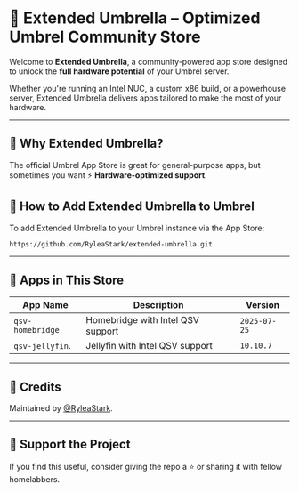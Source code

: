 # 🌂 Extended Umbrella – Optimized Umbrel Community Store

Welcome to **Extended Umbrella**, a community-powered app store designed to unlock the **full hardware potential** of your Umbrel server.

Whether you're running an Intel NUC, a custom x86 build, or a powerhouse server, Extended Umbrella delivers apps tailored to make the most of your hardware.

---

## 🚀 Why Extended Umbrella?

The official Umbrel App Store is great for general-purpose apps, but sometimes you want ⚡ **Hardware-optimized support**.

## 🧱 How to Add Extended Umbrella to Umbrel

To add Extended Umbrella to your Umbrel instance via the App Store:

```bash
https://github.com/RyleaStark/extended-umbrella.git
```

---

## 🧩 Apps in This Store

| App Name         | Description                         | Version      |
|------------------|-------------------------------------| ------------ |
| `qsv-homebridge` | Homebridge with Intel QSV support   | `2025-07-25` |
| `qsv-jellyfin`.  | Jellyfin with Intel QSV support     | `10.10.7`    |

---

## 🙌 Credits

Maintained by [@RyleaStark](https://github.com/RyleaStark).  

---

## 🖤 Support the Project

If you find this useful, consider giving the repo a ⭐ or sharing it with fellow homelabbers.
